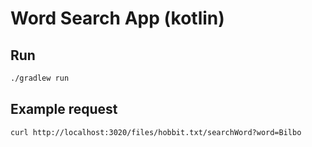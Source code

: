 # Word Search App (kotlin)

## Run

```bash
./gradlew run
```

## Example request

```
curl http://localhost:3020/files/hobbit.txt/searchWord?word=Bilbo
```
